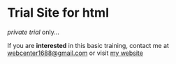 # Trial Site for html
*private trial* only...

If you are **interested** in this basic training, contact me at webcenter1688@gmail.com 
or visit [my website](https://www.mtgonow.com)
